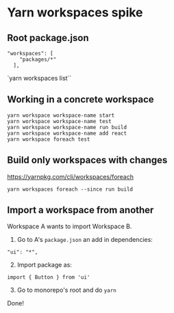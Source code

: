 # Yarn workspaces spike

## Root package.json

```
"workspaces": [
    "packages/*"
  ],
```

`yarn workspaces list``

## Working in a concrete workspace

```
yarn workspace workspace-name start
yarn workspace workspace-name test
yarn workspace workspace-name run build
yarn workspace workspace-name add react
yarn workspace foreach test
```

## Build only workspaces with changes

https://yarnpkg.com/cli/workspaces/foreach

```
yarn workspaces foreach --since run build
```

## Import a workspace from another

Workspace A wants to import Workspace B.

1. Go to A's `package.json` an add in dependencies:

```
"ui": "*",
```

2. Import package as:

```
import { Button } from 'ui'
```

3. Go to monorepo's root and do `yarn`

Done!
